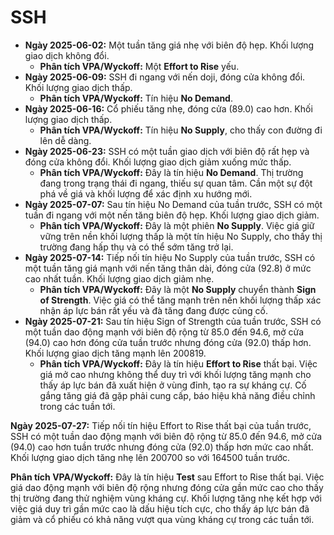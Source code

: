 # SSH

- **Ngày 2025-06-02:** Một tuần tăng giá nhẹ với biên độ hẹp. Khối lượng giao dịch không đổi.
    - **Phân tích VPA/Wyckoff:** Một **Effort to Rise** yếu.
- **Ngày 2025-06-09:** SSH đi ngang với nến doji, đóng cửa không đổi. Khối lượng giao dịch thấp.
    - **Phân tích VPA/Wyckoff:** Tín hiệu **No Demand**.
- **Ngày 2025-06-16:** Cổ phiếu tăng nhẹ, đóng cửa (89.0) cao hơn. Khối lượng giao dịch thấp.
    - **Phân tích VPA/Wyckoff:** Tín hiệu **No Supply**, cho thấy con đường đi lên dễ dàng.
- **Ngày 2025-06-23:** SSH có một tuần giao dịch với biên độ rất hẹp và đóng cửa không đổi. Khối lượng giao dịch giảm xuống mức thấp.
    - **Phân tích VPA/Wyckoff:** Đây là tín hiệu **No Demand**. Thị trường đang trong trạng thái đi ngang, thiếu sự quan tâm. Cần một sự đột phá về giá và khối lượng để xác định xu hướng mới.
- **Ngày 2025-07-07:** Sau tín hiệu No Demand của tuần trước, SSH có một tuần đi ngang với một nến tăng biên độ hẹp. Khối lượng giao dịch giảm.
    - **Phân tích VPA/Wyckoff:** Đây là một phiên **No Supply**. Việc giá giữ vững trên nền khối lượng thấp là một tín hiệu No Supply, cho thấy thị trường đang hấp thụ và có thể sớm tăng trở lại.
- **Ngày 2025-07-14:** Tiếp nối tín hiệu No Supply của tuần trước, SSH có một tuần tăng giá mạnh với nến tăng thân dài, đóng cửa (92.8) ở mức cao nhất tuần. Khối lượng giao dịch giảm nhẹ.
    - **Phân tích VPA/Wyckoff:** Đây là một **No Supply** chuyển thành **Sign of Strength**. Việc giá có thể tăng mạnh trên nền khối lượng thấp xác nhận áp lực bán rất yếu và đà tăng đang được củng cố.
- **Ngày 2025-07-21:** Sau tín hiệu Sign of Strength của tuần trước, SSH có một tuần dao động mạnh với biên độ rộng từ 85.0 đến 94.6, mở cửa (94.0) cao hơn đóng cửa tuần trước nhưng đóng cửa (92.0) thấp hơn. Khối lượng giao dịch tăng mạnh lên 200819.
    - **Phân tích VPA/Wyckoff:** Đây là tín hiệu **Effort to Rise** thất bại. Việc giá mở cao nhưng không thể duy trì với khối lượng tăng mạnh cho thấy áp lực bán đã xuất hiện ở vùng đỉnh, tạo ra sự kháng cự. Cố gắng tăng giá đã gặp phải cung cấp, báo hiệu khả năng điều chỉnh trong các tuần tới.


**Ngày 2025-07-27:** Tiếp nối tín hiệu Effort to Rise thất bại của tuần trước, SSH có một tuần dao động mạnh với biên độ rộng từ 85.0 đến 94.6, mở cửa (94.0) cao hơn tuần trước nhưng đóng cửa (92.0) thấp hơn mức cao nhất. Khối lượng giao dịch tăng nhẹ lên 200700 so với 164500 tuần trước.

**Phân tích VPA/Wyckoff:** Đây là tín hiệu **Test** sau Effort to Rise thất bại. Việc giá dao động mạnh với biên độ rộng nhưng đóng cửa gần mức cao cho thấy thị trường đang thử nghiệm vùng kháng cự. Khối lượng tăng nhẹ kết hợp với việc giá duy trì gần mức cao là dấu hiệu tích cực, cho thấy áp lực bán đã giảm và cổ phiếu có khả năng vượt qua vùng kháng cự trong các tuần tới.
